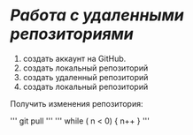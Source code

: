 # *Работа с удаленными репозиториями*
1. создать аккаунт на GitHub.
2. создать локальный репозиторий
3. создать удаленный репозиторий
4. создать локальный репозиторий

Получить изменения репозитория:

'''
git pull
'''
'''
while ( n < 0)
{
n++
}
'''








